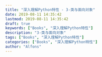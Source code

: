 ```yaml
---
title: "深入理解Python特性 - 3-类与面向对象"
date: 2019-08-11 14:35:42
lastmod: 2019-08-11 14:35:42
draft: true
keywords: ["Books", "深入理解Python特性"]
description: "3-类与面向对象"
tags: ["Books", "深入理解Python特性"]
categories: ["Books", "深入理解Python特性"]
author: "Alfons"
---
```


<!--more-->